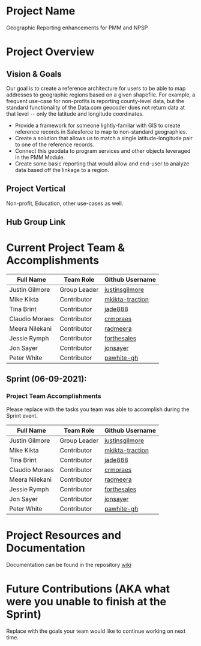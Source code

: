 # Project Name
Geographic Reporting enhancements for PMM and NPSP

# Project Overview
## Vision & Goals
Our goal is to create a reference architecture for users to be able to map addresses to geographic regions based on a given shapefile. For example, a frequent use-case for non-profits is reporting county-level data, but the standard functionality of the Data.com geocoder does not return data at that level -- only the latitude and longitude coordinates.  

* Provide a framework for someone lightly-familar with GIS to create reference records in Salesforce to map to non-standard geographies. 
* Create a solution that allows us to match a single latitude-longitude pair to one of the reference records.
* Connect this geodata to program services and other objects leveraged in the PMM Module.
* Create some basic reporting that would allow and end-user to analyze data based off the linkage to a region. 

## Project Vertical
Non-profit, Education, other use-cases as well. 

## Hub Group Link

# Current Project Team & Accomplishments

Full Name            | Team Role     | Github Username                                         | 
------------         | ------------- | -------------                                           |
Justin Gilmore       | Group Leader  | [justinsgilmore](https://github.com/justinsgilmore)     | 
Mike Kikta           | Contributor   | [mkikta-traction](https:/github.com/mkikta-traction)    |
Tina Brint           | Contributor   | [jade888](https:/github.com/jade888)                    | 
Claudio	Moraes       | Contributor   | [crmoraes](https://github.com/crmoraes)                 |
Meera	Nilekani       | Contributor   | [radmeera](https://github.com/radmeera)                 |
Jessie	Rymph        | Contributor   | [forthesales](https://github.com/forthesales)           |
Jon	Sayer            | Contributor   | [jonsayer](https://github.com/jonsayer)                 | 
Peter	White          | Contributor   | [pawhite-gh](https://github.com/pawhite-gh)             | 

## Sprint (06-09-2021):

### Project Team Accomplishments
Please replace with the tasks you team was able to accomplish during the Sprint event.

Full Name            | Team Role     | Github Username                                         | 
------------         | ------------- | -------------                                           |
Justin Gilmore       | Group Leader  | [justinsgilmore](https://github.com/justinsgilmore)     | 
Mike Kikta           | Contributor   | [mkikta-traction](https:/github.com/mkikta-traction)    |
Tina Brint           | Contributor   | [jade888](https:/github.com/jade888)                    | 
Claudio	Moraes       | Contributor   | [crmoraes](https://github.com/crmoraes)                 |
Meera	Nilekani       | Contributor   | [radmeera](https://github.com/radmeera)                 |
Jessie	Rymph        | Contributor   | [forthesales](https://github.com/forthesales)           |
Jon	Sayer            | Contributor   | [jonsayer](https://github.com/jonsayer)                 | 
Peter	White          | Contributor   | [pawhite-gh](https://github.com/pawhite-gh)             | 

# Project Resources and Documentation
Documentation can be found in the repository [wiki](https://github.com/SFDO-Community-Sprints/Geo-Reporting-PMM/wiki)

# Future Contributions (AKA what were you unable to finish at the Sprint)
Replace with the goals your team would like to continue working on next time.
